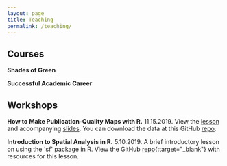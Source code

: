 ```yaml
---
layout: page
title: Teaching
permalink: /teaching/
---
```


## Courses

**Shades of Green**

**Successful Academic Career**

## Workshops

**How to Make Publication-Quality Maps with R.** 11.15.2019. View the [lesson](teaching/workshops/publication_quality_maps_R.html) and accompanying [slides](teaching/workshops/publication_quality_maps_R_slides.html). You can download the data at this GitHub [repo](https://github.com/djxgonzalez/workshop-publication-quality-maps-R/tree/master).

**Introduction to Spatial Analysis in R.** 5.10.2019. A brief introductory lesson on using the 'sf' package in R. View the GitHub [repo](https://github.com/djxgonzalez/spatial-analysis-r){:target="_blank"} with resources for this lesson.
